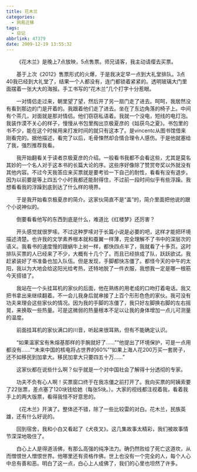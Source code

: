 ```yaml
---
title: 花木兰
categories:
  - 网易迁移
tags:
  - 日记
abbrlink: 47379
date: 2009-12-19 13:55:32
---
```


&emsp;&emsp;《花木兰》是晚上7点放映，5点售票。师兄请客，我主动请缨去买票。

&emsp;&emsp;基于上次《2012》售票形式的火爆，于是我决定早一点到大礼堂排队。3点40我已经到大礼堂了，结果一个人都没有，连门都锁着紧紧的。透明玻璃大门里面摆着一张大大的海报。手工书写的“花木兰”几个打字十分惹眼。

&emsp;&emsp;一对情侣走过来，朝里望了望，然后开了另一扇门走了进去。呵呵，我居然没有看到那边的门是开着的。我跟着他们走了进去。坐在了东边角落的椅子上。中间有个茶几，对面就是那对情侣。他们窃窃私语着。我就一个没电，短线的电灯泡。我装作漠不关心的样子，慢慢从书包里掏出京极夏彦的《姑获鸟之夏》。书包里的书不少，能在这个时候用来打发时间的就只有这本了。是vincentc从图书馆借来刚看完的。据他描述，看完了以后，毛骨悚然却合情合理令人感伤。于是他就塞给了我，强烈推荐我看。

&emsp;&emsp;我开始翻看关于读者京极夏彦的介绍。一般看书我都不会看这些，尤其是莫名其妙的一个名人对于这本书的长篇大论的序。这些序好像除了赞赏夸奖以外就没有其他内容。不过今天我答应来买票就是要考验一下自己的耐性，看看有没有退步。因为以前要是等上四五个小时我都还能耐得住，不过前一段时间似乎有些浮躁。我想看看我的浮躁到底到达了什么样的境界。

&emsp;&emsp;于是我开始看京极夏彦的简介。这家伙简直不是“盖”的，简介里面把他说的跟个小说神似的。

&emsp;&emsp;倒要看看他写的东西到底是什么，难道比《红楼梦》还厉害？

&emsp;&emsp;开头感觉就很罗嗦。不过这种罗嗦对于长篇小说是必要的吧，这样才能把环境描述清楚。也许我的文学素养根本就和蚕翼一样薄，完全理解不了书中的深层次的语义。我看书的速度慢的跟蜗牛上树一样，都快四点半了，我就看了十多页。这时排队买票的人已经来了不少，大概有十几个了。而且已经排成了队，跃跃欲试。我赶紧装好了书准备也加入队伍。但是发现，手脚都快冻僵了。都怪今天的中午的太阳，我以为大地会给这阳光给考热，还特地脱了一件衣服，我想我一定是哪一根筋今天搭错了。

&emsp;&emsp;我站在一个头挂耳机的家伙的后面，他在熟练的用老成的口吻打着电话。我又把书拿出来继续翻着。不一会儿我身后就串接了上百个形形色色的家伙。我可没有功夫来理会这些家伙的情况。因为我的手脚的冻僵了，我只好左脚换右脚的左右摇晃，来换取一些热量。可是这微弱的热量根本不足以让我的身体增加一点儿可测量的温度。

&emsp;&emsp;前面挂耳机的家伙满口的川音，听起来很耳熟，但有不能确定认识。

&emsp;&emsp;“如果温家宝有朱熔基那样的手腕就好了……”“他提出了环境保护，可是一点用都没有……”“未来中国的核电将占世界的60%”“如果上海人花200万买一套房子，还不如移民到加拿大。移民加拿大只要四五十万……”

&emsp;&emsp;这家伙都在说些什么啊？似乎就是一个对中国社会了解得十分透彻的专家。

&emsp;&emsp;功夫不负有心人啊！买票窗口终于在我冻僵之前打开了。我向买票的阿姨索要了22张票，差点塞了120块钱给她（每张5块。）。大家的视线都注视着我，看着我手上的两大版票，看得我怪不好意思的。

&emsp;&emsp;《花木兰》开演了。整体还不错，除了一些比较雷的对白。花木兰，民族英雄，还有什么好说的。

&emsp;&emsp;回到宿舍，我和小白又看起了《犬夜叉》。这几集故事太精彩，我们被故事情节深深地吸住了。

&emsp;&emsp;白心上人是得道活佛，有那么高强的纯净法力。确仍然败给了死亡这道坎，从而憎恨世人憎恨世界。他哪里还有资格作佛。世上也没有一个完全的人，每个人心中总有善和恶。明白了这一点，白心上人成佛了，我们的心里也坦然了许多。

